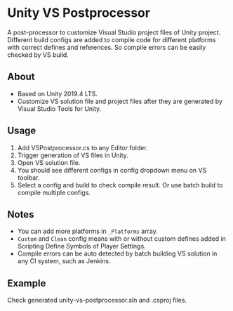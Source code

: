 # Unity VS Postprocessor
A post-processor to customize Visual Studio project files of Unity project. Different build configs are added to compile code for different platforms with correct defines and references. So compile errors can be easily checked by VS build.

## About

- Based on Unity 2019.4 LTS.
- Customize VS solution file and project files after they are generated by Visual Studio Tools for Unity.

## Usage

1. Add VSPostprocessor.cs to any Editor folder.
2. Trigger generation of VS files in Unity.
3. Open VS solution file.
4. You should see different configs in config dropdown menu on VS toolbar.
5. Select a config and build to check compile result. Or use batch build to compile multiple configs.

## Notes

- You can add more platforms in `_Platforms` array.
- `Custom` and `Clean` config means with or without custom defines added in Scripting Define Symbols of Player Settings.
- Compile errors can be auto detected by batch building VS solution in any CI system, such as Jenkins.

## Example

Check generated unity-vs-postprocessor.sln and .csproj files.